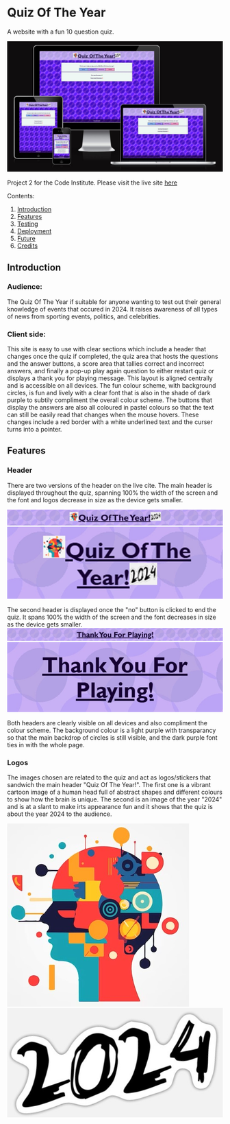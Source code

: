 # Quiz Of The Year
A website with a fun 10 question quiz.

![mock-up](assets/images/mock-up.jpg)

Project 2 for the Code Institute. Please visit the live site [here](https://katherinewadge-berrospi.github.io/Quiz-of-the-year/)

Contents:
1. [Introduction](#introduction)
2. [Features](#features)
3. [Testing](#testing)
4. [Deployment](#deployment)
5. [Future](#future)
6. [Credits](#credits) 

## Introduction

### Audience:
The Quiz Of The Year if suitable for anyone wanting to test out their general knowledge of events that occured in 2024. It raises awareness of all types of news from sporting events, politics, and celebrities.

### Client side:
This site is easy to use with clear sections which include a header that changes once the quiz if completed, the quiz area that hosts the questions and the answer buttons, a score area that tallies correct and incorrect answers, and finally a pop-up play again question to either restart quiz or displays a thank you for playing message. This layout is aligned centrally and is accessible on all devices. The fun colour scheme, with background circles, is fun and lively with a clear font that is also in the shade of dark purple to subtily compliment the overall colour scheme. The buttons that display the answers are also all coloured in pastel colours so that the text can still be easily read that changes when the mouse hovers. These changes include a red border with a white underlined text and the curser turns into a pointer.


## Features

### Header
There are two versions of the header on the live cite. The main header is displayed throughout the quiz, spanning 100% the width of the screen and the font and logos decrease in size as the device gets smaller.

![MainHeaderDesktop](assets/images/header-desktop.jpg)
![MainHeaderMobile](assets/images/header-mobile.jpg)

The second header is displayed once the "no" button is clicked to end the quiz. It spans 100% the width of the screen and the font decreases in size as the device gets smaller.
![EndMessageDesktop](assets/images/thanks-header-desktop.jpg)
![EndMessageMobile](assets/images/thanks-header-mobile.jpg)

Both headers are clearly visible on all devices and also compliment the colour scheme. The background colour is a light purple with transparancy so that the main backdrop of circles is still visible, and the dark purple font ties in with the whole page.

### Logos
The images chosen are related to the quiz and act as logos/stickers that sandwich the main header "Quiz Of The Year!". The first one is a vibrant cartoon image of a human head full of abstract shapes and different colours to show how the brain is unique. The second is an image of the year "2024" and is at a slant to make irts appearance fun and it shows that the quiz is about the year 2024 to the audience.

![HeadCartoon](assets/images/thinking-brain.jpg)
![2024](assets/images/year-logo.jpg)


